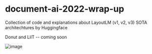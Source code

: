 # document-ai-2022-wrap-up
Collection of code and explanations about LayoutLM (v1, v2, v3) SOTA architechtures by Huggingface

Donut and LilT -- coming soon

![image](https://user-images.githubusercontent.com/100111556/204609191-8481dc8d-ba8e-41a2-85f9-7c8ea92cfa1f.png)


